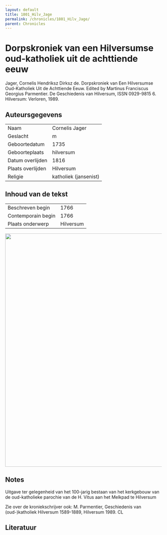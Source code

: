 ```yaml
---
layout: default
title: 1801_Hilv_Jage
permalink: /chronicles/1801_Hilv_Jage/
parent: Chronicles
--- 
```



# Dorpskroniek van een Hilversumse oud-katholiek uit de achttiende eeuw 

Jager, Cornelis Hendriksz Dirksz de. Dorpskroniek van Een Hilversumse Oud-Katholiek Uit de Achttiende Eeuw. Edited by Martinus Franciscus Georgius Parmentier. De Geschiedenis van Hilversum, ISSN 0929-9815 6. Hilversum: Verloren, 1989. 

## Auteursgegevens 

| | | 
| --------------- | --------------- | 
| Naam | Cornelis Jager | 
| Geslacht | m | 
| Geboortedatum | 1735 | 
| Geboorteplaats | hilversum | 
| Datum overlijden | 1816 | 
| Plaats overlijden | Hilversum | 
| Religie | katholiek (jansenist) | 

## Inhoud van de tekst 

| | | 
| --------------- | --------------- | 
| Beschreven begin | 1766 | 
| Contemporain begin | 1766 | 
| Plaats onderwerp | Hilversum | 

[<img src="..\..\barplots_chronicles\1801_Hilv_Jage.jpg" width="750"/>](..\..\barplots_chronicles\1801_Hilv_Jage.jpg) 

## Notes 

Uitgave ter gelegenheid van het 100-jarig bestaan van het kerkgebouw van de
oud-katholieke parochie van de H. Vitus aan het Melkpad te Hilversum



Zie over de kroniekschrijver ook: M. Parmentier, Geschiedenis van
(oud-)katholiek Hilversum 1589-1889, Hilversum 1989. CL



## Literatuur 

